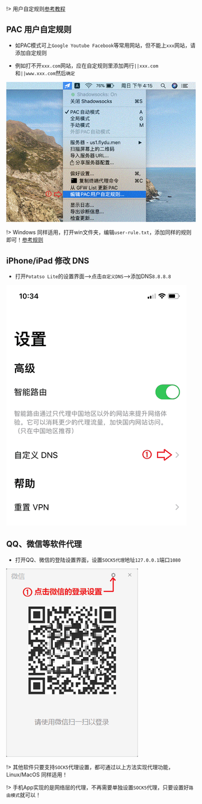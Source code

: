 !> 用户自定规则[参考教程](https://www.jianshu.com/p/c68b6fb7ccd7)

## PAC 用户自定规则

* 如PAC模式可上`Google Youtube Facebook`等常用网站，但不能上`xxx`网站，请添加自定规则

* 例如打不开`xxx.com`网站，应在自定规则里添加两行`||xxx.com`和`||www.xxx.com`然后`确定`

![mac](media/mac/rule.gif ':size=480')

!> Windows 同样适用，打开win文件夹，编辑`user-rule.txt`，添加同样的规则即可！[参考规则](https://fuyiyi.imdo.co/articles/2018/09/30/1538314978887.html)

## iPhone/iPad 修改 DNS

* 打开`Potatso Lite`的设置界面-->点击`自定义DNS`-->添加DNS`8.8.8.8`

![apple](media/apple/dns.gif ':size=480')


## QQ、微信等软件代理

* 打开QQ、微信的登陆设置界面，设置`SOCK5代理`地址`127.0.0.1`端口`1080`

![windows](media/win/sock5.gif ':size=480')

!> 其他软件只要支持`SOCK5`代理设置，都可通过以上方法实现代理功能，Linux/MacOS 同样适用！

!> 手机App实现的是网络层的代理，不再需要单独设置`SOCK5`代理，只要设置好`路由模式`就可以！
